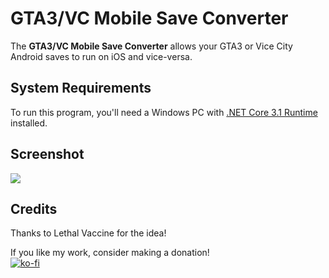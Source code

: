 # GTA3/VC Mobile Save Converter
The **GTA3/VC Mobile Save Converter** allows your GTA3 or Vice City Android
saves to run on iOS and vice-versa.

## System Requirements
To run this program, you'll need a Windows PC with [.NET Core 3.1 Runtime](https://dotnet.microsoft.com/download/dotnet-core/current/runtime) installed.

## Screenshot
![](https://i.imgur.com/0AZBkKc.png)

## Credits
Thanks to Lethal Vaccine for the idea!

If you like my work, consider making a donation!  
[![ko-fi](https://www.ko-fi.com/img/githubbutton_sm.svg)](https://ko-fi.com/W7W026T3T)

